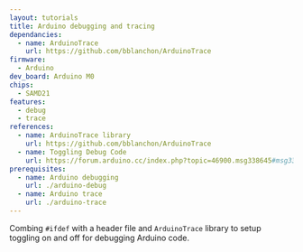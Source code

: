 ```yaml
---
layout: tutorials
title: Arduino debugging and tracing
dependancies:
  - name: ArduinoTrace
    url: https://github.com/bblanchon/ArduinoTrace
firmware:
  - Arduino
dev_board: Arduino M0
chips:
  - SAMD21
features:
  - debug
  - trace
references:
  - name: ArduinoTrace library
    url: https://github.com/bblanchon/ArduinoTrace
  - name: Toggling Debug Code
    url: https://forum.arduino.cc/index.php?topic=46900.msg338645#msg338645
prerequisites:
  - name: Arduino debugging
    url: ./arduino-debug
  - name: Arduino trace
    url: ./arduino-trace
---
```


Combing `#ifdef` with a header file and `ArduinoTrace` library to setup toggling on and off for debugging Arduino code.

